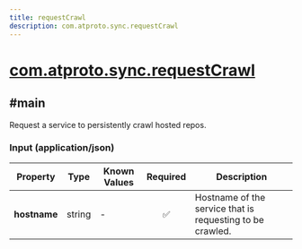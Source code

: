 ```yaml
---
title: requestCrawl
description: com.atproto.sync.requestCrawl
---
```


# [com.atproto.sync.requestCrawl](https://github.com/myConsciousness/atproto.dart/blob/main/lexicons/com/atproto/sync/requestCrawl.json)

## #main

Request a service to persistently crawl hosted repos.

### Input (application/json)

| Property | Type | Known Values | Required | Description |
| --- | --- | --- | :---: | --- |
| **hostname** | string | - | ✅ | Hostname of the service that is requesting to be crawled. |
